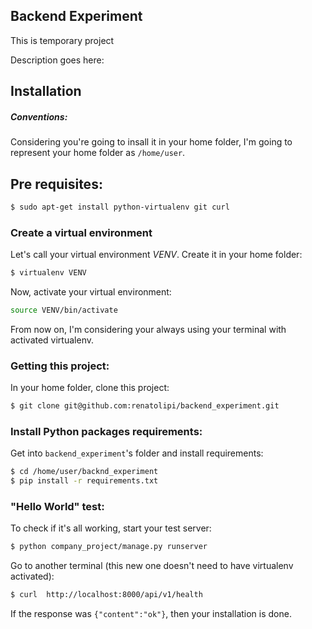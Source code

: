 ## Backend Experiment

This is temporary project

Description goes here:


## Installation

##### Conventions:
Considering you're going to insall it in your home folder, I'm going to represent your home folder as `/home/user`.

## Pre requisites:
```sh
$ sudo apt-get install python-virtualenv git curl
```

### Create a virtual environment
Let's call your virtual environment *VENV*. Create it in your home folder:
```sh
$ virtualenv VENV
```
Now, activate your virtual environment:
```sh
source VENV/bin/activate
```
From now on, I'm considering your always using your terminal with activated virtualenv.

### Getting this project:
In your home folder, clone this project:
```sh
$ git clone git@github.com:renatolipi/backend_experiment.git
```

### Install Python packages requirements:
Get into `backend_experiment`'s folder and install requirements:
```sh
$ cd /home/user/backnd_experiment
$ pip install -r requirements.txt
```

### "Hello World" test:
To check if it's all working, start your test server:
```sh
$ python company_project/manage.py runserver
```
Go to another terminal (this new one doesn't need to have virtualenv activated):
```sh
$ curl  http://localhost:8000/api/v1/health
```
If the response was `{"content":"ok"}`, then your installation is done.

